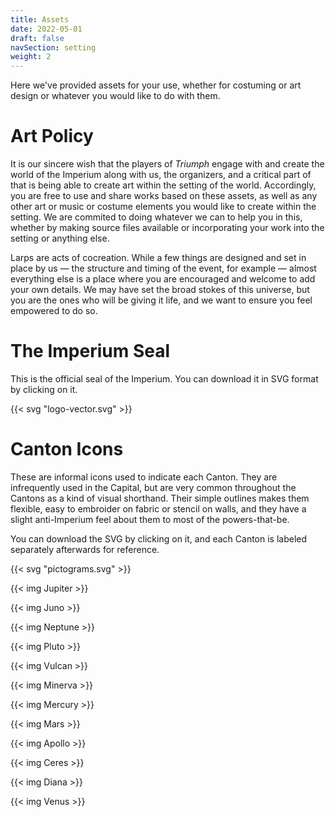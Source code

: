 ```yaml
---
title: Assets
date: 2022-05-01
draft: false
navSection: setting
weight: 2
---
```


Here we've provided assets for your use, whether for costuming or art design or
whatever you would like to do with them.

<!--more-->

# Art Policy

It is our sincere wish that the players of *Triumph* engage with and create
the world of the Imperium along with us, the organizers, and a critical part
of that is being able to create art within the setting of the world.
Accordingly, you are free to use and share works based on these assets, as
well as any other art or music or costume elements you would like to create
within the setting. We are commited to doing whatever we can to help you in
this, whether by making source files available or incorporating your work
into the setting or anything else.

Larps are acts of cocreation. While a few things are designed and set in place
by us — the structure and timing of the event, for example — almost
everything else is a place where you are encouraged and welcome to add your
own details. We may have set the broad stokes of this universe, but you are
the ones who will be giving it life, and we want to ensure you feel empowered
to do so.

# The Imperium Seal

This is the official seal of the Imperium. You can download it in SVG format
by clicking on it.

{{< svg "logo-vector.svg" >}}

# Canton Icons

These are informal icons used to indicate each Canton. They are infrequently
used in the Capital, but are very common throughout the Cantons as a kind of
visual shorthand. Their simple outlines makes them flexible, easy to
embroider on fabric or stencil on walls, and they have a slight anti-Imperium
feel about them to most of the powers-that-be.

You can download the SVG by clicking on it, and each Canton is labeled
separately afterwards for reference.

{{< svg "pictograms.svg" >}}

{{< img Jupiter >}}

{{< img Juno >}}

{{< img Neptune >}}

{{< img Pluto >}}

{{< img Vulcan >}}

{{< img Minerva >}}

{{< img Mercury >}}

{{< img Mars >}}

{{< img Apollo >}}

{{< img Ceres >}}

{{< img Diana >}}

{{< img Venus >}}
